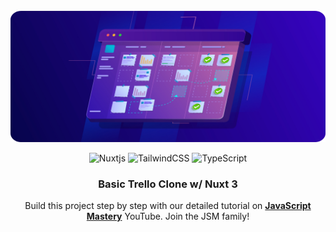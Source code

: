 <div align="center">
  <br />
      <img src="https://github.com/Zakaria-Bli/repos-readme-imgs/blob/main/trello-clone-nuxt-3/trello-clone-nuxt-3.png?raw=true" alt="Project Banner">
  <br />
  
  <div>
    
![Nuxtjs](https://img.shields.io/badge/Nuxt-002E3B?style=for-the-badge&logo=nuxtdotjs&logoColor=#00DC82)
![TailwindCSS](https://img.shields.io/badge/tailwindcss-%2338B2AC.svg?style=for-the-badge&logo=tailwind-css&logoColor=white)
![TypeScript](https://img.shields.io/badge/typescript-%23007ACC.svg?style=for-the-badge&logo=typescript&logoColor=white)
    
  </div>

  <h3 align="center">Basic Trello Clone w/ Nuxt 3</h3>

   <div align="center">
     Build this project step by step with our detailed tutorial on <a href="https://www.youtube.com/@javascriptmastery/videos" target="_blank"><b>JavaScript Mastery</b></a> YouTube. Join the JSM family!
    </div>
</div>
